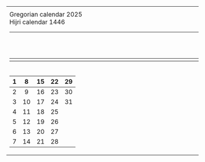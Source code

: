 <table>
<tr><th></th><th></th></tr>
<tr><td>
Gregorian calendar 2025 <br>
Hijri calendar 1446

<table width="100%">
  <thead>
    <tr>
      <th><div style="width:1290px">First header</div></th>
      <th width="50%">Second header long</th>
    </tr>
  </thead>
  <tbody>
    <tr>
      <td width="50%"></td>
      <td width="50%"></td>
    </tr>
  </tbody>
</table>

</td><td style='text-align:center; vertical-align:middle'>

|<div style="width:11290px">Jan<br>يناير</div>|May|Aug|Feb|Jun|Sep|Apr|
|:-:|:-:|:-:|:-:|:-:|:-:|:-:|
|Oct|   |   |Mar|   |Dec|Jul|
|   |   |   |Nov|   |   |   |
|   |   |   |   |   |   |   |

</td></tr>

<tr><td>

|1|8|15|22|29|
|:-:|:-:|:-:|:-:|:-:|
|2|9|16|23|30|
|3|10|17|24|31|
|4|11|18|25|  |
|5|12|19|26|  |
|6|13|20|27|  |
|7|14|21|28|  |

</td><td>

|Wed|Thu|Fri|Sat|Sun|Mon|Tue|
|:-:|:-:|:-:|:-:|:-:|:-:|:-:|
|Thu|Fri|Sat|Sun|Mon|Tue|Wed|
|Fri|Sat|Sun|Mon|Tue|Wed|Thu|
|Sat|Sun|Mon|Tue|Wed|Thu|Fri|
|Sun|Mon|Tue|Wed|Thu|Fri|Sat|
|Mon|Tue|Wed|Thu|Fri|Sat|Sun|
|Tue|Wed|Thu|Fri|Sat|Sun|Mon|


</td></tr> </table>
